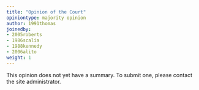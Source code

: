 ```yaml
---
title: "Opinion of the Court"
opiniontype: majority opinion
author: 1991thomas
joinedby:
- 2005roberts
- 1986scalia
- 1988kennedy
- 2006alito
weight: 1
---
```

This opinion does not yet have a summary. To submit one, please contact the site administrator.